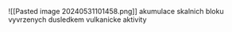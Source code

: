 ![[Pasted image 20240531101458.png]]
akumulace skalnich bloku vyvrzenych dusledkem vulkanicke aktivity